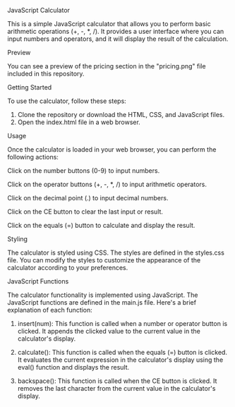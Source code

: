 JavaScript Calculator

This is a simple JavaScript calculator that allows you to perform basic arithmetic operations (+, -, *, /). It provides a user interface where you can input numbers and operators, and it will display the result of the calculation.

Preview

You can see a preview of the pricing section in the "pricing.png" file included in this repository.

Getting Started

To use the calculator, follow these steps:

1. Clone the repository or download the HTML, CSS, and JavaScript files.
2. Open the index.html file in a web browser.

Usage

Once the calculator is loaded in your web browser, you can perform the following actions:

Click on the number buttons (0-9) to input numbers.

Click on the operator buttons (+, -, *, /) to input arithmetic operators.

Click on the decimal point (.) to input decimal numbers.

Click on the CE button to clear the last input or result.

Click on the equals (=) button to calculate and display the result.

Styling

The calculator is styled using CSS. The styles are defined in the styles.css file. You can modify the styles to customize the appearance of the calculator according to your preferences.

JavaScript Functions

The calculator functionality is implemented using JavaScript. The JavaScript functions are defined in the main.js file. Here's a brief explanation of each function:

1. insert(num): This function is called when a number or operator button is clicked. It appends the clicked value to the current value in the calculator's display.

2. calculate(): This function is called when the equals (=) button is clicked. It evaluates the current expression in the calculator's display using the eval() function and displays the result.

3. backspace(): This function is called when the CE button is clicked. It removes the last character from the current value in the calculator's display.
